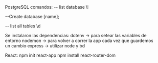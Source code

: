 PostgreSQL comandos:
-- list database \l

--Create database [name];

-- list all tables \d

Se instalaron las dependencias:
 dotenv -> para setear las variables de entorno
 nodemon -> para volver a correr la app cada vez que guardemos un cambio
 express -> utilizar node y bd 

React:
    npm init react-app
    npm install react-router-dom















    
 

